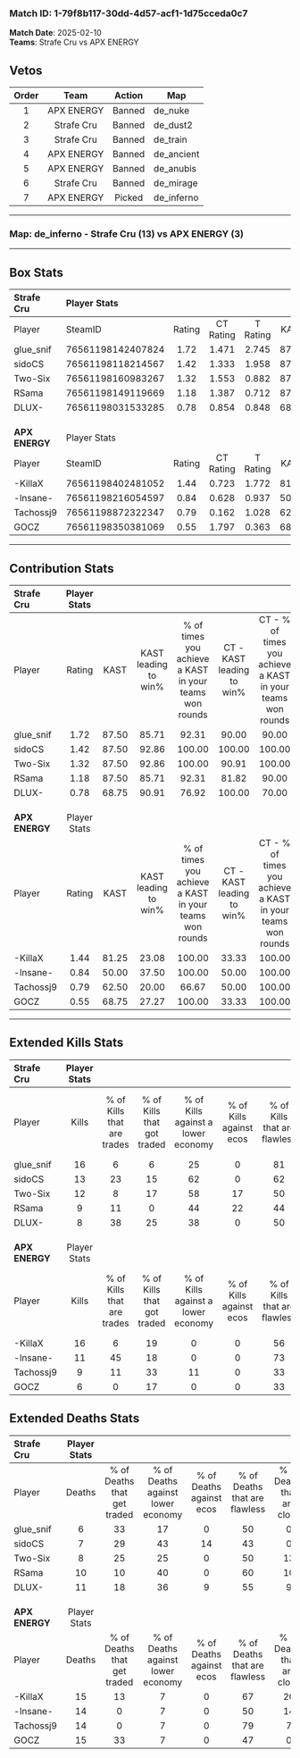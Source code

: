 ### Match ID: 1-79f8b117-30dd-4d57-acf1-1d75cceda0c7  
**Match Date**: 2025-02-10  
**Teams**: Strafe Cru vs APX ENERGY  

## Vetos  

| Order | Team | Action | Map |
| :---: | :--: | :----: | --- |
| 1 | APX ENERGY | Banned | de_nuke |
| 2 | Strafe Cru | Banned | de_dust2 |
| 3 | Strafe Cru | Banned | de_train |
| 4 | APX ENERGY | Banned | de_ancient |
| 5 | APX ENERGY | Banned | de_anubis |
| 6 | Strafe Cru | Banned | de_mirage |
| 7 | APX ENERGY | Picked | de_inferno |

---  

### **Map**: de_inferno - Strafe Cru (13) vs APX ENERGY (3)  
---  

## Box Stats  

| **Strafe Cru** | Player Stats      |        |           |          |       |       |       |         |        |      |     |
| :- | :- | :-: | :-: | :-: | :-: | :-: | :-: | :-: | :-: | :-: | :-: |
| Player         | SteamID           | Rating | CT Rating | T Rating | KAST  |  ADR  | Kills | Assists | Deaths | K/D  | HS% |
| glue_snif      | 76561198142407824 |  1.72  |   1.471   |  2.745   | 87.50 | 103.6 |  16   |    4    |   6    | 2.67 | 31  |
| sidoCS         | 76561198118214567 |  1.42  |   1.333   |  1.958   | 87.50 | 69.6  |  13   |    5    |   7    | 1.86 | 23  |
| Two-Six        | 76561198160983267 |  1.32  |   1.553   |  0.882   | 87.50 | 66.2  |  12   |    4    |   8    | 1.50 | 41  |
| RSama          | 76561198149119669 |  1.18  |   1.387   |  0.712   | 87.50 | 83.7  |   9   |   10    |   10   | 0.90 | 33  |
| DLUX-          | 76561198031533285 |  0.78  |   0.854   |  0.848   | 68.75 | 42.4  |   8   |    3    |   11   | 0.73 | 62  |
|                |                   |        |           |          |       |       |       |         |        |      |     |
|                |                   |        |           |          |       |       |       |         |        |      |     |
|                |                   |        |           |          |       |       |       |         |        |      |     |
| **APX ENERGY** | Player Stats      |        |           |          |       |       |       |         |        |      |     |
| Player         | SteamID           | Rating | CT Rating | T Rating | KAST  |  ADR  | Kills | Assists | Deaths | K/D  | HS% |
| -KillaX        | 76561198402481052 |  1.44  |   0.723   |  1.772   | 81.25 | 123.4 |  16   |    4    |   15   | 1.07 | 56  |
| -lnsane-       | 76561198216054597 |  0.84  |   0.628   |  0.937   | 50.00 | 82.8  |  11   |    4    |   14   | 0.79 | 54  |
| Tachossj9      | 76561198872322347 |  0.79  |   0.162   |  1.028   | 62.50 | 71.4  |   9   |    4    |   14   | 0.64 | 44  |
| GOCZ           | 76561198350381069 |  0.55  |   1.797   |  0.363   | 68.75 | 44.1  |   6   |    4    |   15   | 0.40 | 50  |
---  

## Contribution Stats  

| **Strafe Cru** | Player Stats |       |                      |                                                        |                           |                                                             |                          |                                                            |
| :- | :-: | :-: | :-: | :-: | :-: | :-: | :-: | :-: |
| Player         |    Rating    | KAST  | KAST leading to win% | % of times you achieve a KAST in your teams won rounds | CT - KAST leading to win% | CT - % of times you achieve a KAST in your teams won rounds | T - KAST leading to win% | T - % of times you achieve a KAST in your teams won rounds |
| glue_snif      |     1.72     | 87.50 |        85.71         |                         92.31                          |           90.00           |                            90.00                            |          75.00           |                           100.00                           |
| sidoCS         |     1.42     | 87.50 |        92.86         |                         100.00                         |          100.00           |                           100.00                            |          75.00           |                           100.00                           |
| Two-Six        |     1.32     | 87.50 |        92.86         |                         100.00                         |           90.91           |                           100.00                            |          100.00          |                           100.00                           |
| RSama          |     1.18     | 87.50 |        85.71         |                         92.31                          |           81.82           |                            90.00                            |          100.00          |                           100.00                           |
| DLUX-          |     0.78     | 68.75 |        90.91         |                         76.92                          |          100.00           |                            70.00                            |          75.00           |                           100.00                           |
|                |              |       |                      |                                                        |                           |                                                             |                          |                                                            |
|                |              |       |                      |                                                        |                           |                                                             |                          |                                                            |
|                |              |       |                      |                                                        |                           |                                                             |                          |                                                            |
| **APX ENERGY** | Player Stats |       |                      |                                                        |                           |                                                             |                          |                                                            |
| Player         |    Rating    | KAST  | KAST leading to win% | % of times you achieve a KAST in your teams won rounds | CT - KAST leading to win% | CT - % of times you achieve a KAST in your teams won rounds | T - KAST leading to win% | T - % of times you achieve a KAST in your teams won rounds |
| -KillaX        |     1.44     | 81.25 |        23.08         |                         100.00                         |           33.33           |                           100.00                            |          20.00           |                           100.00                           |
| -lnsane-       |     0.84     | 50.00 |        37.50         |                         100.00                         |           50.00           |                           100.00                            |          33.33           |                           100.00                           |
| Tachossj9      |     0.79     | 62.50 |        20.00         |                         66.67                          |           50.00           |                           100.00                            |          12.50           |                           50.00                            |
| GOCZ           |     0.55     | 68.75 |        27.27         |                         100.00                         |           33.33           |                           100.00                            |          25.00           |                           100.00                           |
---  

## Extended Kills Stats  

| **Strafe Cru** | Player Stats |                            |                            |                                    |                         |                              |                                 |                                       |                    |           |
| :- | :-: | :-: | :-: | :-: | :-: | :-: | :-: | :-: | :-: | :-: |
| Player         |    Kills     | % of Kills that are trades | % of Kills that got traded | % of Kills against a lower economy | % of Kills against ecos | % of Kills that are flawless | % of Kills that are close duels | % of Kills that are assisted by flash | Pistol Round Kills | AWP Kills |
| glue_snif      |      16      |             6              |             6              |                 25                 |            0            |              81              |                0                |                   0                   |         4          |     6     |
| sidoCS         |      13      |             23             |             15             |                 62                 |            0            |              62              |               15                |                   0                   |         1          |     0     |
| Two-Six        |      12      |             8              |             17             |                 58                 |           17            |              50              |               17                |                   0                   |         1          |     0     |
| RSama          |      9       |             11             |             0              |                 44                 |           22            |              44              |               11                |                   0                   |         0          |     0     |
| DLUX-          |      8       |             38             |             25             |                 38                 |            0            |              50              |               13                |                   0                   |         2          |     0     |
|                |              |                            |                            |                                    |                         |                              |                                 |                                       |                    |           |
|                |              |                            |                            |                                    |                         |                              |                                 |                                       |                    |           |
|                |              |                            |                            |                                    |                         |                              |                                 |                                       |                    |           |
| **APX ENERGY** | Player Stats |                            |                            |                                    |                         |                              |                                 |                                       |                    |           |
| Player         |    Kills     | % of Kills that are trades | % of Kills that got traded | % of Kills against a lower economy | % of Kills against ecos | % of Kills that are flawless | % of Kills that are close duels | % of Kills that are assisted by flash | Pistol Round Kills | AWP Kills |
| -KillaX        |      16      |             6              |             19             |                 0                  |            0            |              56              |               19                |                   0                   |         2          |     2     |
| -lnsane-       |      11      |             45             |             18             |                 0                  |            0            |              73              |                0                |                   0                   |         2          |     0     |
| Tachossj9      |      9       |             11             |             33             |                 11                 |            0            |              33              |                0                |                  11                   |         0          |     4     |
| GOCZ           |      6       |             0              |             17             |                 0                  |            0            |              33              |                0                |                   0                   |         1          |     0     |
## Extended Deaths Stats  

| **Strafe Cru** | Player Stats |                             |                                   |                          |                               |                            |                           |               |
| :- | :-: | :-: | :-: | :-: | :-: | :-: | :-: | :-: |
| Player         |    Deaths    | % of Deaths that get traded | % of Deaths against lower economy | % of Deaths against ecos | % of Deaths that are flawless | % of Deaths that are close | % of Deaths while blinded | Deaths to AWP |
| glue_snif      |      6       |             33              |                17                 |            0             |              50               |             0              |            17             |       1       |
| sidoCS         |      7       |             29              |                43                 |            14            |              43               |             0              |             0             |       2       |
| Two-Six        |      8       |             25              |                25                 |            0             |              50               |             13             |             0             |       1       |
| RSama          |      10      |             10              |                40                 |            0             |              60               |             10             |             0             |       1       |
| DLUX-          |      11      |             18              |                36                 |            9             |              55               |             9              |             0             |       1       |
|                |              |                             |                                   |                          |                               |                            |                           |               |
|                |              |                             |                                   |                          |                               |                            |                           |               |
|                |              |                             |                                   |                          |                               |                            |                           |               |
| **APX ENERGY** | Player Stats |                             |                                   |                          |                               |                            |                           |               |
| Player         |    Deaths    | % of Deaths that get traded | % of Deaths against lower economy | % of Deaths against ecos | % of Deaths that are flawless | % of Deaths that are close | % of Deaths while blinded | Deaths to AWP |
| -KillaX        |      15      |             13              |                 7                 |            0             |              67               |             20             |             0             |       2       |
| -lnsane-       |      14      |              0              |                 7                 |            0             |              50               |             14             |             0             |       1       |
| Tachossj9      |      14      |              0              |                 7                 |            0             |              79               |             7              |             0             |       1       |
| GOCZ           |      15      |             33              |                 7                 |            0             |              47               |             0              |             0             |       2       |
